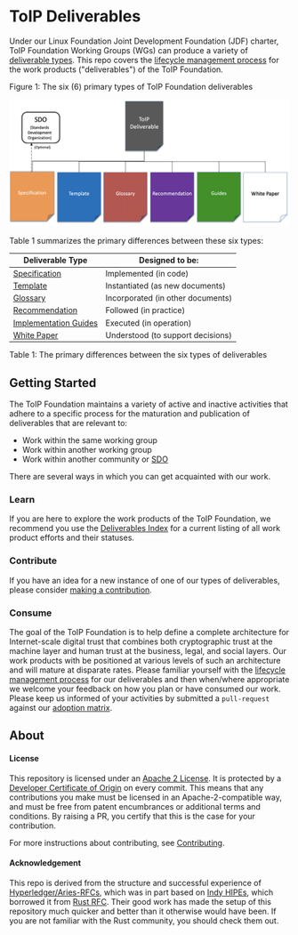 # ToIP Deliverables

Under our Linux Foundation Joint Development Foundation (JDF) charter, ToIP Foundation Working Groups (WGs) can produce a variety of [deliverable types](./_process/work_products.md). This repo covers the [lifecycle management process](./_process/lifecycle_management.md) for the work products ("deliverables") of the ToIP Foundation.

Figure 1: The six (6) primary types of ToIP Foundation deliverables

![deliverables](./_images/toip-deliverables.png)

Table 1 summarizes the primary differences between these six types:

| Deliverable Type | Designed to be:|
| --- | --- |
| [Specification](./specs) | Implemented (in code)|
| [Template](./_process/templates)  | Instantiated (as new documents) |
| [Glossary](./glossaries.md)  | Incorporated (in other documents) |
| [Recommendation](./recommendations)  | Followed (in practice) |
| [Implementation Guides](./guides)  | Executed (in operation) |
| [White Paper](./white-papers.md)  | Understood (to support decisions) |

Table 1: The primary differences between the six types of deliverables

## Getting Started
The ToIP Foundation maintains a variety of active and inactive activities that adhere to a specific process for the maturation and publication of deliverables that are relevant to:

* Work within the same working group
* Work within another working group
* Work within another community or [SDO](https://en.wikipedia.org/wiki/Standards_organization#Standards_developing_organizations_(SDOs))

There are several ways in which you can get acquainted with our work.

### Learn
If you are here to explore the work products of the ToIP Foundation, we recommend you use the [Deliverables Index](index.md) for a current listing of all work product efforts and their statuses.

### Contribute
If you have an idea for a new instance of one of our types of deliverables, please consider [making a contribution](./_process/contributing.md).

### Consume
The goal of the ToIP Foundation is to help define a complete architecture for Internet-scale digital trust that combines both cryptographic trust at the machine layer and human trust at the business, legal, and social layers. Our work products with be positioned at various levels of such an architecture and will mature at disparate rates. Please familiar yourself with the [lifecycle management process](./_process/lifecycle_management.md) for our deliverables and then when/where appropriate we welcome your feedback on how you plan or have consumed our work. Please keep us informed of your activities by submitted a `pull-request` against our [adoption matrix](adoption.md).

## About

#### License

This repository is licensed under an [Apache 2 License](LICENSE). It is protected
by a [Developer Certificate of Origin](https://developercertificate.org/) on every commit.
This means that any contributions you make must be licensed in an Apache-2-compatible
way, and must be free from patent encumbrances or additional terms and conditions. By
raising a PR, you certify that this is the case for your contribution.

For more instructions about contributing, see [Contributing](contributing.md).

#### Acknowledgement

This repo is derived from the structure and successful experience of [Hyperledger/Aries-RFCs](https://github.com/hyperledger/aries-rfcs), which was in part based on [Indy HIPEs](
https://github.com/hyperledger/indy-hipe), which borrowed it from [Rust RFC](https://github.com/rust-lang/rfcs).
Their good work has made the setup of this repository much quicker and better than it otherwise would have been.
If you are not familiar with the Rust community, you should check them out.
